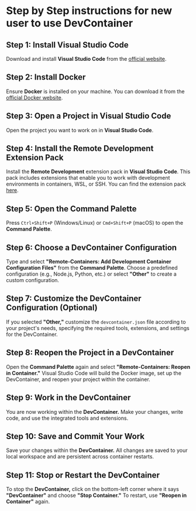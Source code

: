 # Step by Step instructions for new user to use DevContainer

## Step 1: Install Visual Studio Code

Download and install **Visual Studio Code** from the [official website](https://code.visualstudio.com/).

## Step 2: Install Docker

Ensure **Docker** is installed on your machine. You can download it from the [official Docker website](https://docs.docker.com/get-docker/).

## Step 3: Open a Project in Visual Studio Code

Open the project you want to work on in **Visual Studio Code**.

## Step 4: Install the Remote Development Extension Pack

Install the **Remote Development** extension pack in **Visual Studio Code**. This pack includes extensions that enable you to work with development environments in containers, WSL, or SSH. You can find the extension pack [here](https://marketplace.visualstudio.com/items?itemName=ms-vscode-remote.vscode-remote-extensionpack).

## Step 5: Open the Command Palette

Press `Ctrl+Shift+P` (Windows/Linux) or `Cmd+Shift+P` (macOS) to open the **Command Palette**.

## Step 6: Choose a DevContainer Configuration

Type and select **"Remote-Containers: Add Development Container Configuration Files"** from the **Command Palette**. Choose a predefined configuration (e.g., Node.js, Python, etc.) or select **"Other"** to create a custom configuration.

## Step 7: Customize the DevContainer Configuration (Optional)

If you selected **"Other,"** customize the `devcontainer.json` file according to your project's needs, specifying the required tools, extensions, and settings for the DevContainer.

## Step 8: Reopen the Project in a DevContainer

Open the **Command Palette** again and select **"Remote-Containers: Reopen in Container."** Visual Studio Code will build the Docker image, set up the DevContainer, and reopen your project within the container.

## Step 9: Work in the DevContainer

You are now working within the **DevContainer.** Make your changes, write code, and use the integrated tools and extensions.

## Step 10: Save and Commit Your Work

Save your changes within the **DevContainer.** All changes are saved to your local workspace and are persistent across container restarts.

## Step 11: Stop or Restart the DevContainer

To stop the **DevContainer,** click on the bottom-left corner where it says **"DevContainer"** and choose **"Stop Container."** To restart, use **"Reopen in Container"** again.
